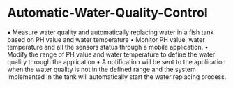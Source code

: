 # Automatic-Water-Quality-Control
•	Measure water quality and automatically replacing water in a fish tank based on PH value and water temperature 
•	Monitor PH value, water temperature and all the sensors status through a mobile application.
•	Modify the range of PH value and water temperature to define the water quality through the application
•	A notification will be sent to the application when the water quality is not in the defined range and the system implemented in the tank will automatically start the water replacing process. 
